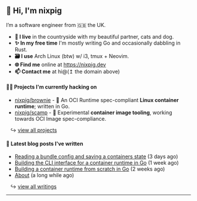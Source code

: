 ## 🐽 Hi, I'm nixpig

I’m a software engineer from 🇬🇧 the UK.

- **🏡 I live** in the countryside with my beautiful partner, cats and dog.
- **✨ In my free time** I'm mostly writing Go and occasionally dabbling in Rust. 
- **🗃️ I use** Arch Linux (btw) w/ i3, tmux + Neovim.
- **🌐 Find me** online at https://nixpig.dev
- **📫 Contact me** at hi@(↥ the domain above)

#### 👨‍💻 Projects I'm currently hacking on

- [nixpig/brownie](https://github.com/nixpig/brownie) - 🍪 An OCI Runtime spec-compliant **Linux container runtime**; written in Go.
- [nixpig/scamp](https://github.com/nixpig/scamp) - 🍤 Experimental **container image tooling**, working towards OCI Image spec-compliance.

&nbsp;&nbsp; ↪ [view all projects](https://github.com/nixpig?tab=repositories&q=&type=public&language=&sort=stargazers)



#### 📝 Latest blog posts I've written


- [Reading a bundle config and saving a containers state](https://nixpig.dev/posts/bundle-config-container-state/) (3 days ago)
- [Building the CLI interface for a container runtime in Go](https://nixpig.dev/posts/container-runtime-oci-cli/) (1 week ago)
- [Building a container runtime from scratch in Go](https://nixpig.dev/posts/container-runtime-introduction/) (2 weeks ago)
- [About](https://nixpig.dev/pages/about/) (a long while ago)

&nbsp;&nbsp; ↪ [view all writings](https://nixpig.dev/posts/)

--- 

